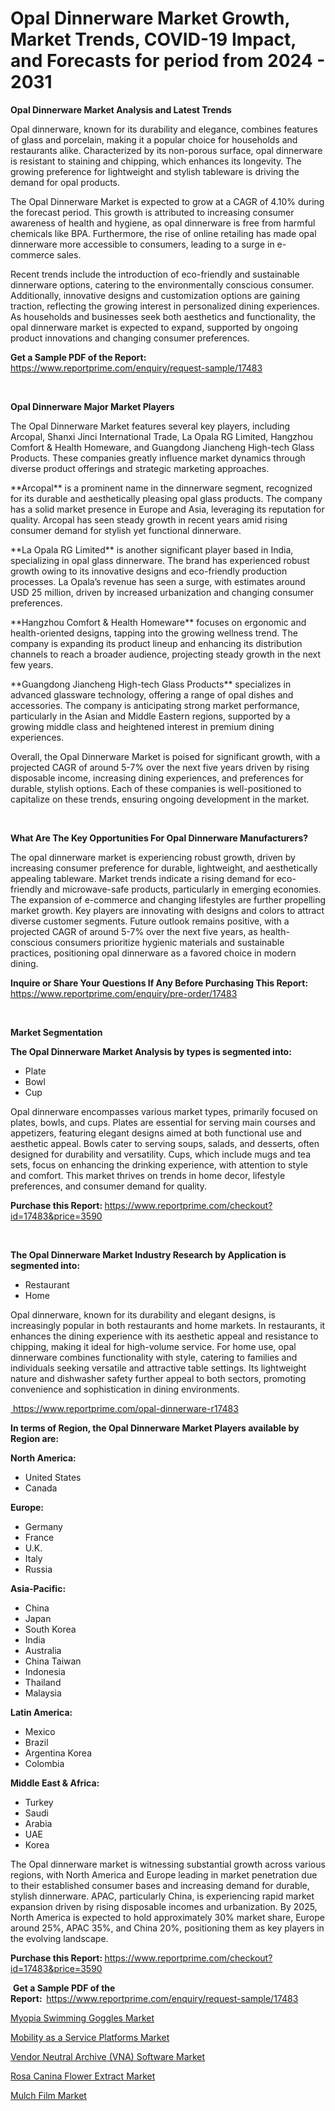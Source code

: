 <p><h1>Opal Dinnerware Market Growth, Market Trends, COVID-19 Impact, and Forecasts for period from 2024 - 2031</h1></p><p><strong>Opal Dinnerware Market Analysis and Latest Trends</strong></p>
<p><p>Opal dinnerware, known for its durability and elegance, combines features of glass and porcelain, making it a popular choice for households and restaurants alike. Characterized by its non-porous surface, opal dinnerware is resistant to staining and chipping, which enhances its longevity. The growing preference for lightweight and stylish tableware is driving the demand for opal products.</p><p>The Opal Dinnerware Market is expected to grow at a CAGR of 4.10% during the forecast period. This growth is attributed to increasing consumer awareness of health and hygiene, as opal dinnerware is free from harmful chemicals like BPA. Furthermore, the rise of online retailing has made opal dinnerware more accessible to consumers, leading to a surge in e-commerce sales. </p><p>Recent trends include the introduction of eco-friendly and sustainable dinnerware options, catering to the environmentally conscious consumer. Additionally, innovative designs and customization options are gaining traction, reflecting the growing interest in personalized dining experiences. As households and businesses seek both aesthetics and functionality, the opal dinnerware market is expected to expand, supported by ongoing product innovations and changing consumer preferences.</p></p>
<p><strong>Get a Sample PDF of the Report:&nbsp;</strong> <a href="https://www.reportprime.com/enquiry/request-sample/17483?utm_campaign=13&utm_medium=2&utm_source=Github&utm_content=ia&utm_term=27112024&utm_id=opal-dinnerware">https://www.reportprime.com/enquiry/request-sample/17483</a></p>
<p>&nbsp;</p>
<p><strong>Opal Dinnerware Major Market Players</strong></p>
<p><p>The Opal Dinnerware Market features several key players, including Arcopal, Shanxi Jinci International Trade, La Opala RG Limited, Hangzhou Comfort & Health Homeware, and Guangdong Jiancheng High-tech Glass Products. These companies greatly influence market dynamics through diverse product offerings and strategic marketing approaches.</p><p>**Arcopal** is a prominent name in the dinnerware segment, recognized for its durable and aesthetically pleasing opal glass products. The company has a solid market presence in Europe and Asia, leveraging its reputation for quality. Arcopal has seen steady growth in recent years amid rising consumer demand for stylish yet functional dinnerware.</p><p>**La Opala RG Limited** is another significant player based in India, specializing in opal glass dinnerware. The brand has experienced robust growth owing to its innovative designs and eco-friendly production processes. La Opala’s revenue has seen a surge, with estimates around USD 25 million, driven by increased urbanization and changing consumer preferences.</p><p>**Hangzhou Comfort & Health Homeware** focuses on ergonomic and health-oriented designs, tapping into the growing wellness trend. The company is expanding its product lineup and enhancing its distribution channels to reach a broader audience, projecting steady growth in the next few years.</p><p>**Guangdong Jiancheng High-tech Glass Products** specializes in advanced glassware technology, offering a range of opal dishes and accessories. The company is anticipating strong market performance, particularly in the Asian and Middle Eastern regions, supported by a growing middle class and heightened interest in premium dining experiences.</p><p>Overall, the Opal Dinnerware Market is poised for significant growth, with a projected CAGR of around 5-7% over the next five years driven by rising disposable income, increasing dining experiences, and preferences for durable, stylish options. Each of these companies is well-positioned to capitalize on these trends, ensuring ongoing development in the market.</p></p>
<p>&nbsp;</p>
<p><strong>What Are The Key Opportunities For Opal Dinnerware Manufacturers?</strong></p>
<p><p>The opal dinnerware market is experiencing robust growth, driven by increasing consumer preference for durable, lightweight, and aesthetically appealing tableware. Market trends indicate a rising demand for eco-friendly and microwave-safe products, particularly in emerging economies. The expansion of e-commerce and changing lifestyles are further propelling market growth. Key players are innovating with designs and colors to attract diverse customer segments. Future outlook remains positive, with a projected CAGR of around 5-7% over the next five years, as health-conscious consumers prioritize hygienic materials and sustainable practices, positioning opal dinnerware as a favored choice in modern dining.</p></p>
<p><strong>Inquire or Share Your Questions If Any Before Purchasing This Report:</strong> <a href="https://www.reportprime.com/enquiry/pre-order/17483?utm_campaign=13&utm_medium=2&utm_source=Github&utm_content=ia&utm_term=27112024&utm_id=opal-dinnerware">https://www.reportprime.com/enquiry/pre-order/17483</a></p>
<p>&nbsp;</p>
<p><strong>Market Segmentation</strong></p>
<p><strong>The Opal Dinnerware Market Analysis by types is segmented into:</strong></p>
<p><ul><li>Plate</li><li>Bowl</li><li>Cup</li></ul></p>
<p><p>Opal dinnerware encompasses various market types, primarily focused on plates, bowls, and cups. Plates are essential for serving main courses and appetizers, featuring elegant designs aimed at both functional use and aesthetic appeal. Bowls cater to serving soups, salads, and desserts, often designed for durability and versatility. Cups, which include mugs and tea sets, focus on enhancing the drinking experience, with attention to style and comfort. This market thrives on trends in home decor, lifestyle preferences, and consumer demand for quality.</p></p>
<p><strong>Purchase this Report:&nbsp;</strong><a href="https://www.reportprime.com/checkout?id=17483&price=3590&utm_campaign=13&utm_medium=2&utm_source=Github&utm_content=ia&utm_term=27112024&utm_id=opal-dinnerware">https://www.reportprime.com/checkout?id=17483&price=3590</a></p>
<p>&nbsp;</p>
<p><strong>The Opal Dinnerware Market Industry Research by Application is segmented into:</strong></p>
<p><ul><li>Restaurant</li><li>Home</li></ul></p>
<p><p>Opal dinnerware, known for its durability and elegant designs, is increasingly popular in both restaurants and home markets. In restaurants, it enhances the dining experience with its aesthetic appeal and resistance to chipping, making it ideal for high-volume service. For home use, opal dinnerware combines functionality with style, catering to families and individuals seeking versatile and attractive table settings. Its lightweight nature and dishwasher safety further appeal to both sectors, promoting convenience and sophistication in dining environments.</p></p>
<p><a href="https://www.reportprime.com/opal-dinnerware-r17483?utm_campaign=13&utm_medium=2&utm_source=Github&utm_content=ia&utm_term=27112024&utm_id=opal-dinnerware">&nbsp;https://www.reportprime.com/opal-dinnerware-r17483</a></p>
<p><strong>In terms of Region, the Opal Dinnerware Market Players available by Region are:</strong></p>
<p>
    <p> <strong> North America: </strong>
        <ul>
            <li>United States</li>
            <li>Canada</li>
        </ul>
        </p> 
    <p> <strong> Europe: </strong>
        <ul>
            <li>Germany</li>
            <li>France</li>
            <li>U.K.</li>
            <li>Italy</li>
            <li>Russia</li>
        </ul>
        </p> 
    <p> <strong> Asia-Pacific: </strong>
        <ul>
            <li>China</li>
            <li>Japan</li>
            <li>South Korea</li>
            <li>India</li>
            <li>Australia</li>
            <li>China Taiwan</li>
            <li>Indonesia</li>
            <li>Thailand</li>
            <li>Malaysia</li>
        </ul>
        </p> 
    <p> <strong> Latin America: </strong>
        <ul>
            <li>Mexico</li>
            <li>Brazil</li>
            <li>Argentina Korea</li>
            <li>Colombia</li>
        </ul>
        </p> 
    <p> <strong> Middle East & Africa: </strong>
        <ul>
            <li>Turkey</li>
            <li>Saudi</li>
            <li>Arabia</li>
            <li>UAE</li>
            <li>Korea</li>
        </ul>
    </p>
    </p>
<p><p>The Opal dinnerware market is witnessing substantial growth across various regions, with North America and Europe leading in market penetration due to their established consumer bases and increasing demand for durable, stylish dinnerware. APAC, particularly China, is experiencing rapid market expansion driven by rising disposable incomes and urbanization. By 2025, North America is expected to hold approximately 30% market share, Europe around 25%, APAC 35%, and China 20%, positioning them as key players in the evolving landscape.</p></p>
<p><strong>Purchase this Report: </strong><a href="https://www.reportprime.com/checkout?id=17483&price=3590&utm_campaign=13&utm_medium=2&utm_source=Github&utm_content=ia&utm_term=27112024&utm_id=opal-dinnerware">https://www.reportprime.com/checkout?id=17483&price=3590</a></p>
<p>&nbsp;<strong>Get a Sample PDF of the Report:&nbsp;&nbsp;</strong><a href="https://www.reportprime.com/enquiry/request-sample/17483?utm_campaign=13&utm_medium=2&utm_source=Github&utm_content=ia&utm_term=27112024&utm_id=opal-dinnerware">https://www.reportprime.com/enquiry/request-sample/17483</a></p>
<p><strong></strong></p>
<p><p><a href="https://github.com/MarciaRunte/Market-Research-Report-List-1/blob/main/myopia-swimming-goggles-market.md?utm_campaign=13&utm_medium=2&utm_source=Github&utm_content=ia&utm_term=27112024&utm_id=opal-dinnerware">Myopia Swimming Goggles Market</a></p><p><a href="https://issuu.com/reportprime-2/docs/mobility-as-a-service-platforms-mar_ebbd82d0a72eae?utm_campaign=13&utm_medium=2&utm_source=Github&utm_content=ia&utm_term=27112024&utm_id=opal-dinnerware">Mobility as a Service Platforms Market</a></p><p><a href="https://issuu.com/reportprime-2/docs/vendor-neutral-archive-vna-software_1dcd9583618400?utm_campaign=13&utm_medium=2&utm_source=Github&utm_content=ia&utm_term=27112024&utm_id=opal-dinnerware">Vendor Neutral Archive (VNA) Software Market</a></p><p><a href="https://www.linkedin.com/pulse/global-rosa-canina-flower-extract-market-forecast-2024-2031-6jsuc?utm_campaign=13&utm_medium=2&utm_source=Github&utm_content=ia&utm_term=27112024&utm_id=opal-dinnerware">Rosa Canina Flower Extract Market</a></p><p><a href="https://github.com/Chiragrp22/Market-Research-Report-List-6/blob/main/mulch-film-market.md?utm_campaign=13&utm_medium=2&utm_source=Github&utm_content=ia&utm_term=27112024&utm_id=opal-dinnerware">Mulch Film Market</a></p></p>
